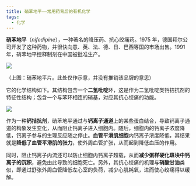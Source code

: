 ```yaml
---
title: 硝苯地平——常用药背后的有机化学
tags:
  - 化学
---
```

**硝苯地平**（$nifedipine$），一种著名的降压药、抗心绞痛药。$1975$ 年，德国拜尔公司开发了这种药物，并很快向意、英、法、德、日、巴西等国的市场出售。$1991$ 年，硝苯地平控释制剂在中国被批准生产。

![](https://cdn.luogu.com.cn/upload/image_hosting/xjen8uf4.png)

（上图：硝苯地平片。此处仅作示意，并没有推销该品牌的意思）

它的化学结构如下。其结构包含一个**二氢吡啶**环，这是作为二氢吡啶类钙拮抗剂的特征性结构；包含一个与苯环相连的硝基，对应其抗心绞痛的功能。

![](https://cdn.luogu.com.cn/upload/image_hosting/w74knnjk.png)

作为一种**钙拮抗剂**，硝苯地平通过与**钙离子通道**上的某些蛋白结合，导致钙离子通道的构象发生变化，从而阻止钙离子进入细胞内。随后，细胞内的钙离子浓度降低，钙离子参与的生理反应随之停止。**血管平滑肌细胞**内钙离子浓度降低，其结果就是**降低了血管平滑肌的张力**，使外周血管扩张，从而起到降低血压的作用。

同时，阻止钙离子内流还可以防止细胞内钙离子超载，从而**减少粥样硬化斑块中钙离子的沉积**，避免由此导致的细胞死亡。另外，其抗心绞痛的机理与**硝酸甘油**类似，即通过舒张外周血管降低左心室的负荷，减少心肌耗氧，进而使心绞痛得以缓解。


